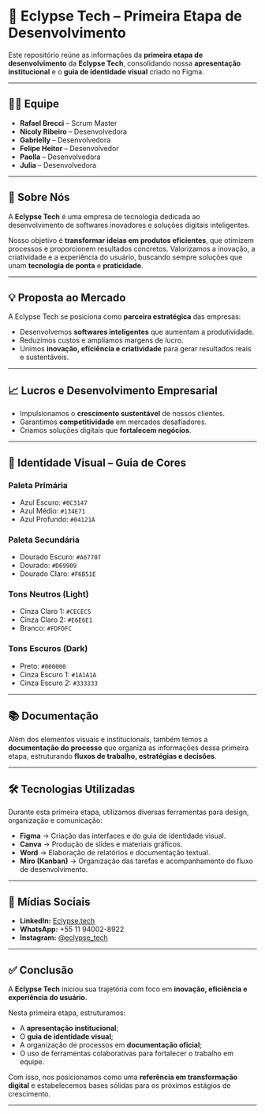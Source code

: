 # 🌙 Eclypse Tech – Primeira Etapa de Desenvolvimento

Este repositório reúne as informações da **primeira etapa de desenvolvimento** da **Eclypse Tech**, consolidando nossa **apresentação institucional** e o **guia de identidade visual** criado no Figma.

---

## 👨‍💻 Equipe
- **Rafael Brecci** – Scrum Master  
- **Nicoly Ribeiro** – Desenvolvedora  
- **Gabrielly** – Desenvolvedora  
- **Felipe Heitor** – Desenvolvedor  
- **Paolla** – Desenvolvedora  
- **Julia** – Desenvolvedora  

---

## 📌 Sobre Nós
A **Eclypse Tech** é uma empresa de tecnologia dedicada ao desenvolvimento de softwares inovadores e soluções digitais inteligentes.  

Nosso objetivo é **transformar ideias em produtos eficientes**, que otimizem processos e proporcionem resultados concretos. Valorizamos a inovação, a criatividade e a experiência do usuário, buscando sempre soluções que unam **tecnologia de ponta** e **praticidade**.  

---

## 💡 Proposta ao Mercado
A Eclypse Tech se posiciona como **parceira estratégica** das empresas:  

- Desenvolvemos **softwares inteligentes** que aumentam a produtividade.  
- Reduzimos custos e ampliamos margens de lucro.  
- Unimos **inovação, eficiência e criatividade** para gerar resultados reais e sustentáveis.  

---

## 📈 Lucros e Desenvolvimento Empresarial
- Impulsionamos o **crescimento sustentável** de nossos clientes.  
- Garantimos **competitividade** em mercados desafiadores.  
- Criamos soluções digitais que **fortalecem negócios**.  

---

## 🎨 Identidade Visual – Guia de Cores

### Paleta Primária
- Azul Escuro: `#0C3147`  
- Azul Médio: `#134E71`  
- Azul Profundo: `#04121A`  

### Paleta Secundária
- Dourado Escuro: `#A67707`  
- Dourado: `#D69909`  
- Dourado Claro: `#F6B51E`  

### Tons Neutros (Light)
- Cinza Claro 1: `#CECEC5`  
- Cinza Claro 2: `#E6E6E1`  
- Branco: `#FDFDFC`  

### Tons Escuros (Dark)
- Preto: `#000000`  
- Cinza Escuro 1: `#1A1A1A`  
- Cinza Escuro 2: `#333333`  

---

## 📚 Documentação
Além dos elementos visuais e institucionais, também temos a **documentação do processo** que organiza as informações dessa primeira etapa, estruturando **fluxos de trabalho, estratégias e decisões**. 

---

## 🛠️ Tecnologias Utilizadas
Durante esta primeira etapa, utilizamos diversas ferramentas para design, organização e comunicação:  

- **Figma** → Criação das interfaces e do guia de identidade visual.  
- **Canva** → Produção de slides e materiais gráficos.  
- **Word** → Elaboração de relatórios e documentação textual.  
- **Miro (Kanban)** → Organização das tarefas e acompanhamento do fluxo de desenvolvimento.  

---

## 📱 Mídias Sociais
- **LinkedIn:** [Eclypse.tech](https://linkedin.com)  
- **WhatsApp:** +55 11 94002-8922  
- **Instagram:** [@eclypse_tech](https://instagram.com/eclypse_tech)  

---

## ✅ Conclusão
A **Eclypse Tech** iniciou sua trajetória com foco em **inovação, eficiência e experiência do usuário**.  

Nesta primeira etapa, estruturamos:  
- A **apresentação institucional**;  
- O **guia de identidade visual**;  
- A organização de processos em **documentação oficial**;  
- O uso de ferramentas colaborativas para fortalecer o trabalho em equipe.  

Com isso, nos posicionamos como uma **referência em transformação digital** e estabelecemos bases sólidas para os próximos estágios de crescimento.  

---